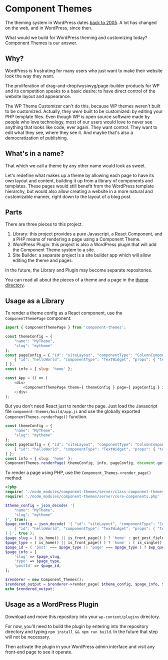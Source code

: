 # Component Themes

The theming system in WordPress dates [back to 2005](https://wordpress.org/news/2005/02/strayhorn/). A lot has changed on the web, and in WordPress, since then.

What would we build for WordPress theming and customizing today? Component Themes is our answer.

## Why?

WordPress is frustrating for many users who just want to make their website look the way they want.

The proliferation of drag-and-drop/wysiwyg/page-builder products for WP and its competition speaks to a basic desire: to have direct control of the website layout and appearance.

The WP Theme Customizer can't do this, because WP themes weren't built to be customized. Actually, they *were* built to be customized: by editing your PHP template files. Even though WP is open source software made by people who love technology, most of our users would love to never see anything that looks like code, ever again. They want control. They want to edit what they see, where they see it. And maybe that's also a democratization of publishing.

## What's in a name?

That which we call a theme by any other name would look as sweet.

Let's redefine what makes up a theme by allowing each page to have its own layout and content, building it up from a library of components and templates. These pages would still benefit from the WordPress template hierarchy, but would also allow creating a website in a more natural and customizable manner, right down to the layout of a blog post.

## Parts

There are three pieces to this project.

1. Library: this project provides a pure Javascript, a React Component, and a PHP means of rendering a page using a Component Theme.
2. WordPress Plugin: this project is also a WordPress plugin that will add the Component Theme system to a site.
3. Site Builder: a separate project is a site builder app which will allow editing the theme and pages.

In the future, the Library and Plugin may become separate repositories.

You can read all about the pieces of a theme and a page in the [theme directory](./src/themes/README.md).

## Usage as a Library

To render a theme config as a React component, use the `ComponentThemePage` component:

```js
import { ComponentThemePage } from 'component-themes';

const themeConfig = {
	"name": "MyTheme",
	"slug": "mytheme"
};
const pageConfig = { "id": "siteLayout", "componentType": "ColumnComponent", "children": [
	{ "id": "helloWorld", "componentType": "TextWidget", "props": { "text": "hello world" } }
] };
const info = { slug: 'home' };

const App = () => (
	<div>
		<ComponentThemePage theme={ themeConfig } page={ pageConfig } info={ info } />
	</div>
);
```

But you don't need React just to render the page. Just load the Javascript file `component-themes/build/app.js` and use the globally exported `ComponentThemes.renderPage()` function.

```js
const themeConfig = {
	"name": "MyTheme",
	"slug": "mytheme"
};
const pageConfig = { "id": "siteLayout", "componentType": "ColumnComponent", "children": [
	{ "id": "helloWorld", "componentType": "TextWidget", "props": { "text": "hello world" } }
] };
const info = { slug: 'home' };
ComponentThemes.renderPage( themeConfig, info, pageConfig, document.getElementById( 'root' ) );
```

To render a page using PHP, use the `Component_Themes->render_page()` method:

```php
<?php
require( './node_modules/component-themes/server/class-component-themes.php' );
require( './node_modules/component-themes/server/core-components.php' );

$theme_config = json_decode( '{
	"name": "MyTheme",
	"slug": "mytheme"
}', true);
$page_config = json_decode( '{ "id": "siteLayout", "componentType": "ColumnComponent", "children": [
	{ "id": "helloWorld", "componentType": "TextWidget", "props": { "text": "hello world" } }
] }', true );
$page_slug = ( is_home() || is_front_page() ) ? 'home' : get_post_field( 'post_name', get_post() );
$page_type = ( is_home() || is_front_page() ) ? 'home' : ( is_single() ? 'post' : ( is_archive() ? 'archive' : 'page' ) );
$page_id = ( 'post' === $page_type || 'page' === $page_type ) ? $wp_query->post->ID : '';
$page_info = [
	'slug' => $page_slug,
	'type' => $page_type,
	'postId' => $page_id,
];

$renderer = new Component_Themes();
$rendered_output = $renderer->render_page( $theme_config, $page_info, $page_config );
echo $rendered_output;
```

## Usage as a WordPress Plugin

Download and move this repository into your `wp-content/plugins` directory.

For now, you'll need to build the plugin by entering into the repository directory and typing `npm install && npm run build`. In the future that step will not be necessary.

Then activate the plugin in your WordPress admin interface and visit any front-end page to see it operate.
